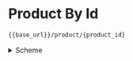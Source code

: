 # Product By Id

```bash
{{base_url}}/product/{product_id}
```

<details>
  <summary>Scheme</summary>
```json
{
    "status": boolean,
    "message": string,
    "data": {
        "id": integer,
        "name": string,
        "description": string,
        "category": {
            "id": integer,
            "name": string
        },
        "price": float,
        "images": [
            string,
            ...
        ],
        "brand": {
            "id": integer,
            "name": string,
            "logo": string
        },
        "promoted": boolean
    }
}
```
</details>